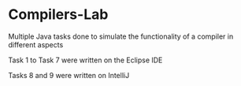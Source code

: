 # Compilers-Lab
 Multiple Java tasks done to simulate the functionality of a compiler in different aspects

 Task 1 to Task 7 were written on the Eclipse IDE

 Tasks 8 and 9 were written on IntelliJ
